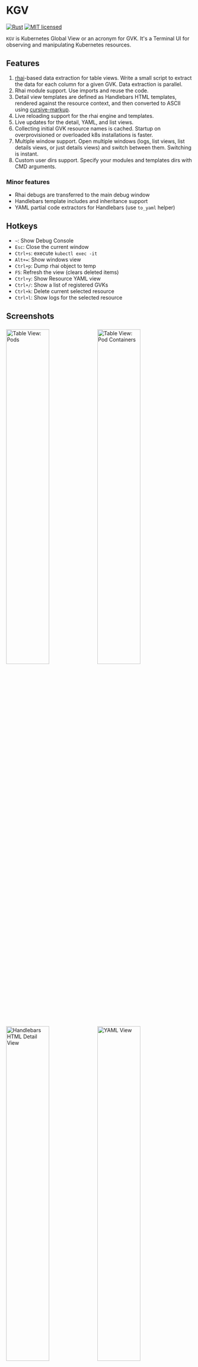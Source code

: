 # KGV

[![Rust](https://github.com/night-crawler/kgv/actions/workflows/rust.yml/badge.svg?branch=main)](https://github.com/night-crawler/kgv/actions/workflows/rust.yml)
[![MIT licensed](https://img.shields.io/badge/license-MIT-blue.svg)](./LICENSE)

`KGV` is Kubernetes Global View or an acronym for GVK. It's a Terminal UI for observing and manipulating Kubernetes
resources.

## Features

1. [rhai](https://rhai.rs/)-based data extraction for table views. Write a small script to extract the data for each
   column for a given GVK. Data extraction is parallel.
2. Rhai module support. Use imports and reuse the code.
3. Detail view templates are defined as Handlebars HTML templates, rendered against the resource context, and then
   converted to ASCII using [cursive-markup](https://docs.rs/cursive-markup/latest/cursive_markup/).
4. Live reloading support for the rhai engine and templates.
5. Live updates for the detail, YAML, and list views.
6. Collecting initial GVK resource names is cached. Startup on overprovisioned or overloaded k8s installations is
   faster.
7. Multiple window support. Open multiple windows (logs, list views, list details views, or just details views) and
   switch between them. Switching is instant.
8. Custom user dirs support. Specify your modules and templates dirs with CMD arguments.

### Minor features

- Rhai debugs are transferred to the main debug window
- Handlebars template includes and inheritance support
- YAML partial code extractors for Handlebars (use `to_yaml` helper)

## Hotkeys

- `~`: Show Debug Console
- `Esc`: Close the current window
- `Ctrl+s`: execute `kubectl exec -it`
- `Alt+=`: Show windows view
- `Ctrl+p`: Dump rhai object to temp
- `F5`: Refresh the view (clears deleted items)
- `Ctrl+y`: Show Resource YAML view
- `Ctrl+/`: Show a list of registered GVKs
- `Ctrl+k`: Delete current selected resource
- `Ctrl+l`: Show logs for the selected resource

## Screenshots

###  

<div>
<img src="https://user-images.githubusercontent.com/1235203/229350812-c026d3ec-b90b-4b90-85b2-ea8fb91b7f30.png" width="48%" alt="Table View: Pods" />
<img src="https://user-images.githubusercontent.com/1235203/229350859-c73aacb7-bd94-4188-bb5e-2728fb02e02a.png" width="48%" alt="Table View: Pod Containers" />
<img src="https://user-images.githubusercontent.com/1235203/229351196-a56c36b2-0cb2-4ab0-9f58-04bf49375687.png" width="48%" alt="Handlebars HTML Detail View" />
<img src="https://user-images.githubusercontent.com/1235203/229350893-72da2ac5-d723-49b8-8034-4c175d62348e.png" width="48%" alt="YAML View" />
<img src="https://user-images.githubusercontent.com/1235203/229350909-4dcfe45d-c822-4afc-bc52-70173958875e.png" width="48%" alt="Window Switcher View" />
<img src="https://user-images.githubusercontent.com/1235203/229350941-c635eb76-f40f-46b8-a28c-cf8005b8f9f1.png" width="48%" alt="GVK Switcher View" />
<img src="https://user-images.githubusercontent.com/1235203/229350970-85d2fae1-3b23-413b-91fd-027fb76222af.png" width="48%" alt="Logs View" />
<img src="https://user-images.githubusercontent.com/1235203/229350996-ca319ac7-f06b-4685-92e1-4fb06d1fc961.png" width="48%" alt="Menu" />
<img src="https://user-images.githubusercontent.com/1235203/233785084-7f37e1db-bb14-4e63-9ce2-fb98917a56f8.png" width="48%" alt="Port Forwarding Dialog" />
<img src="https://user-images.githubusercontent.com/1235203/233785230-38c42c40-2aa5-4ff8-99d7-52aa1884cb2b.png" width="48%" alt="Port Forwarding View" />
</div>

## Run

```shell
RUST_BACKTRACE=1 cargo run -- --module-dirs ./default_config/modules --extractor-dirs ./default_config/views/list  --detail-template-dirs ./default_config/views/detail
```

## Adding new Resource / GVK support

1. Describe the Resource List view YAML. Top-level sections are:
    - `resource`: there you describe Group, Version, Kind
    - `imports`: automatically prepend for each column evaluator script these lines
    - `pseudo_resources`: an extractor for nested resource list (return a list of `PseudoResource` items; for `Pod`
      pseudo-resource is a container)
    - `events`: show either a pseudo resource table or an HTML detail template
    - `columns`: a list of column evaluators with column names
    - `details`: for HTML-based views specify a root template and rhai helpers
2. If you need an HTML detail view, describe templates. Includes and template inheritance is supported.
3. When writing column evaluators, use `Ctrl+P` hotkey to extract currently selected resource as a rhai object.

## TODO

- [ ] Resource multiselect (i.e., to delete multiple resources at once)
- [ ] Resource kill options support
- [x] Faster Log view
- [ ] Better shell selector (now it uses `sh` always)
- [x] Port Forwarding
- [ ] Configurable hotkeys
- [ ] rhai-based context extractors for rendering with support for multiple resources (when you need to solve N+1
  problem for resource detail view and show some dependencies)
- [ ] Log mirroring to a file
- [ ] Prepare more detail and list views for more GVKs
- [x] Support for popular CRDs (helm, GitOps, etc)
- [ ] Solve a problem with panics handler breaking the terminal
